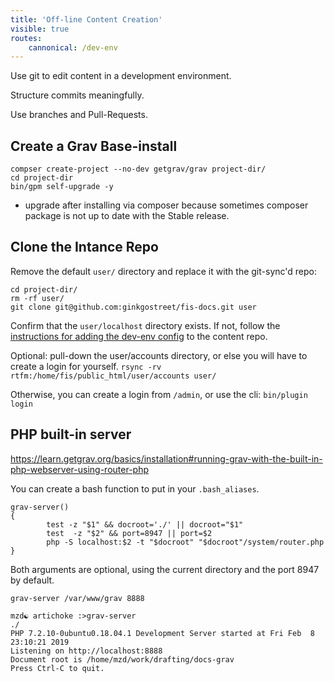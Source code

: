 ```yaml
---
title: 'Off-line Content Creation'
visible: true
routes:
    cannonical: /dev-env
---
```


Use git to edit content in a development environment.

Structure commits meaningfully.

Use branches and Pull-Requests.

## Create a Grav Base-install

```shell
compser create-project --no-dev getgrav/grav project-dir/
cd project-dir
bin/gpm self-upgrade -y
```
* upgrade after installing via composer because sometimes composer package is not up to date with the Stable release.

## Clone the Intance Repo
Remove the default `user/` directory and replace it with the git-sync'd repo:
```shell
cd project-dir/
rm -rf user/
git clone git@github.com:ginkgostreet/fis-docs.git user
```

Confirm that the `user/localhost` directory exists. If not, follow the [instructions for adding the dev-env config](/project%20setup) to the content repo.

Optional: pull-down the user/accounts directory, or else you will have to create a login for yourself.
`rsync -rv rtfm:/home/fis/public_html/user/accounts user/`

Otherwise, you can create a login from `/admin`, or use the cli:
`bin/plugin login`

## PHP built-in server

https://learn.getgrav.org/basics/installation#running-grav-with-the-built-in-php-webserver-using-router-php

You can create a bash function to put in your `.bash_aliases`.

```shell
grav-server()
{
        test -z "$1" && docroot='./' || docroot="$1"
        test  -z "$2" && port=8947 || port=$2
        php -S localhost:$2 -t "$docroot" "$docroot"/system/router.php
}
```

Both arguments are optional, using the current directory and the port 8947 by default.

`grav-server /var/www/grav 8888`

```shell
mzd☯ artichoke :>grav-server 
./
PHP 7.2.10-0ubuntu0.18.04.1 Development Server started at Fri Feb  8 23:10:21 2019
Listening on http://localhost:8888
Document root is /home/mzd/work/drafting/docs-grav
Press Ctrl-C to quit.

```

